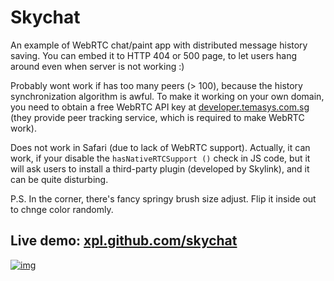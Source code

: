# Skychat
An example of WebRTC chat/paint app with distributed message history saving. You can embed it to HTTP 404 or 500 page, to let users hang around even when server is not working :)

Probably wont work if has too many peers (> 100), because the history synchronization algorithm is awful. To make it working on your own domain, you need to obtain a free WebRTC API key at [developer.temasys.com.sg](http://developer.temasys.com.sg/) (they provide peer tracking service, which is required to make WebRTC work).

Does not work in Safari (due to lack of WebRTC support). Actually, it can work, if your disable the `hasNativeRTCSupport ()` check in JS code, but it will ask users to install a third-party plugin (developed by Skylink), and it can be quite disturbing.

P.S. In the corner, there's fancy springy brush size adjust. Flip it inside out to chnge color randomly.

## Live demo: [xpl.github.com/skychat](https://xpl.github.com/skychat)

[![img](http://img.leprosorium.com/2508370)](https://xpl.github.com/skychat)
